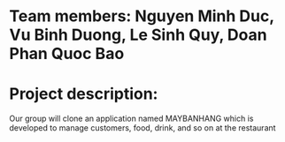Team members: Nguyen Minh Duc, Vu Binh Duong, Le Sinh Quy, Doan Phan Quoc Bao
=======
# Project description: 
Our group will clone an application named MAYBANHANG which is developed to manage customers, food, drink, and so on at the restaurant
